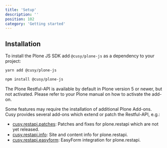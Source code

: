 ```yaml
---
title: 'Setup'
description: ''
position: 102
category: 'Getting started'
---
```


## Installation

To install the Plone JS SDK add `@cusy/plone-js` as a dependency to your project:

<code-group>
  <code-block label="Yarn" active>

```bash
yarn add @cusy/plone-js
```

  </code-block>
  <code-block label="NPM">

```bash
npm install @cusy/plone-js
```

  </code-block>
</code-group>

The Plone Restful-API is available by default in Plone version 5 or newer, but not activated.
Please refer to your Plone manual on how to activate the add-on.

Some features may require the installation of additional Plone Add-ons.
Cusy provides several add-ons which extend or patch the Restful-API, e.g.:

- [cusy.restapi.patches](https://github.com/cusyio/cusy.restapi.patches): Patches and fixes for plone.restapi which are not yet released.
- [cusy.restapi.info](https://github.com/cusyio/cusy.restapi.info): Site and content info for plone.restapi.
- [cusy.restapi.easyform](https://github.com/cusyio/cusy.restapi.easyform): EasyForm integration for plone.restapi.
